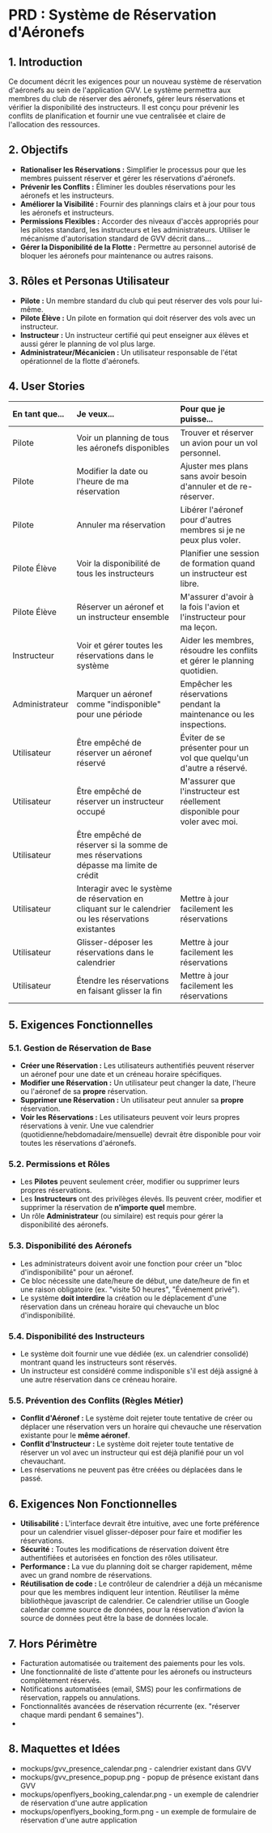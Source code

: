 # PRD : Système de Réservation d'Aéronefs

## 1. Introduction

Ce document décrit les exigences pour un nouveau système de réservation d'aéronefs au sein de l'application GVV. Le système permettra aux membres du club de réserver des aéronefs, gérer leurs réservations et vérifier la disponibilité des instructeurs. Il est conçu pour prévenir les conflits de planification et fournir une vue centralisée et claire de l'allocation des ressources.

## 2. Objectifs

*   **Rationaliser les Réservations :** Simplifier le processus pour que les membres puissent réserver et gérer les réservations d'aéronefs.
*   **Prévenir les Conflits :** Éliminer les doubles réservations pour les aéronefs et les instructeurs.
*   **Améliorer la Visibilité :** Fournir des plannings clairs et à jour pour tous les aéronefs et instructeurs.
*   **Permissions Flexibles :** Accorder des niveaux d'accès appropriés pour les pilotes standard, les instructeurs et les administrateurs. Utiliser le mécanisme d'autorisation standard de GVV décrit dans...
*   **Gérer la Disponibilité de la Flotte :** Permettre au personnel autorisé de bloquer les aéronefs pour maintenance ou autres raisons.

## 3. Rôles et Personas Utilisateur

*   **Pilote :** Un membre standard du club qui peut réserver des vols pour lui-même.
*   **Pilote Élève :** Un pilote en formation qui doit réserver des vols avec un instructeur.
*   **Instructeur :** Un instructeur certifié qui peut enseigner aux élèves et aussi gérer le planning de vol plus large.
*   **Administrateur/Mécanicien :** Un utilisateur responsable de l'état opérationnel de la flotte d'aéronefs.

## 4. User Stories

| En tant que... | Je veux... | Pour que je puisse... |
| :--- | :--- | :--- |
| Pilote | Voir un planning de tous les aéronefs disponibles | Trouver et réserver un avion pour un vol personnel. |
| Pilote | Modifier la date ou l'heure de ma réservation | Ajuster mes plans sans avoir besoin d'annuler et de re-réserver. |
| Pilote | Annuler ma réservation | Libérer l'aéronef pour d'autres membres si je ne peux plus voler. |
| Pilote Élève | Voir la disponibilité de tous les instructeurs | Planifier une session de formation quand un instructeur est libre. |
| Pilote Élève | Réserver un aéronef et un instructeur ensemble | M'assurer d'avoir à la fois l'avion et l'instructeur pour ma leçon. |
| Instructeur | Voir et gérer toutes les réservations dans le système | Aider les membres, résoudre les conflits et gérer le planning quotidien. |
| Administrateur | Marquer un aéronef comme "indisponible" pour une période | Empêcher les réservations pendant la maintenance ou les inspections. |
| Utilisateur | Être empêché de réserver un aéronef réservé | Éviter de se présenter pour un vol que quelqu'un d'autre a réservé. |
| Utilisateur | Être empêché de réserver un instructeur occupé | M'assurer que l'instructeur est réellement disponible pour voler avec moi. |
| Utilisateur | Être empêché de réserver si la somme de mes réservations dépasse ma limite de crédit | |
| Utilisateur | Interagir avec le système de réservation en cliquant sur le calendrier ou les réservations existantes | Mettre à jour facilement les réservations |
| Utilisateur | Glisser-déposer les réservations dans le calendrier | Mettre à jour facilement les réservations |
| Utilisateur | Étendre les réservations en faisant glisser la fin | Mettre à jour facilement les réservations |

## 5. Exigences Fonctionnelles

### 5.1. Gestion de Réservation de Base

*   **Créer une Réservation :** Les utilisateurs authentifiés peuvent réserver un aéronef pour une date et un créneau horaire spécifiques.
*   **Modifier une Réservation :** Un utilisateur peut changer la date, l'heure ou l'aéronef de sa **propre** réservation.
*   **Supprimer une Réservation :** Un utilisateur peut annuler sa **propre** réservation.
*   **Voir les Réservations :** Les utilisateurs peuvent voir leurs propres réservations à venir. Une vue calendrier (quotidienne/hebdomadaire/mensuelle) devrait être disponible pour voir toutes les réservations d'aéronefs.

### 5.2. Permissions et Rôles

*   Les **Pilotes** peuvent seulement créer, modifier ou supprimer leurs propres réservations.
*   Les **Instructeurs** ont des privilèges élevés. Ils peuvent créer, modifier et supprimer la réservation de **n'importe quel** membre.
*   Un rôle **Administrateur** (ou similaire) est requis pour gérer la disponibilité des aéronefs.

### 5.3. Disponibilité des Aéronefs

*   Les administrateurs doivent avoir une fonction pour créer un "bloc d'indisponibilité" pour un aéronef.
*   Ce bloc nécessite une date/heure de début, une date/heure de fin et une raison obligatoire (ex. "visite 50 heures", "Événement privé").
*   Le système **doit interdire** la création ou le déplacement d'une réservation dans un créneau horaire qui chevauche un bloc d'indisponibilité.

### 5.4. Disponibilité des Instructeurs

*   Le système doit fournir une vue dédiée (ex. un calendrier consolidé) montrant quand les instructeurs sont réservés.
*   Un instructeur est considéré comme indisponible s'il est déjà assigné à une autre réservation dans ce créneau horaire.

### 5.5. Prévention des Conflits (Règles Métier)

*   **Conflit d'Aéronef :** Le système doit rejeter toute tentative de créer ou déplacer une réservation vers un horaire qui chevauche une réservation existante pour le **même aéronef**.
*   **Conflit d'Instructeur :** Le système doit rejeter toute tentative de réserver un vol avec un instructeur qui est déjà planifié pour un vol chevauchant.
*   Les réservations ne peuvent pas être créées ou déplacées dans le passé.

## 6. Exigences Non Fonctionnelles

*   **Utilisabilité :** L'interface devrait être intuitive, avec une forte préférence pour un calendrier visuel glisser-déposer pour faire et modifier les réservations.
*   **Sécurité :** Toutes les modifications de réservation doivent être authentifiées et autorisées en fonction des rôles utilisateur.
*   **Performance :** La vue du planning doit se charger rapidement, même avec un grand nombre de réservations.
*   **Réutilisation de code :** Le contrôleur de calendrier a déjà un mécanisme pour que les membres indiquent leur intention. Réutiliser la même bibliothèque javascript de calendrier. Ce calendrier utilise un Google calendar comme source de données, pour la réservation d'avion la source de données peut être la base de données locale.

## 7. Hors Périmètre

*   Facturation automatisée ou traitement des paiements pour les vols.
*   Une fonctionnalité de liste d'attente pour les aéronefs ou instructeurs complètement réservés.
*   Notifications automatisées (email, SMS) pour les confirmations de réservation, rappels ou annulations.
*   Fonctionnalités avancées de réservation récurrente (ex. "réserver chaque mardi pendant 6 semaines").
*

## 8. Maquettes et Idées

* mockups/gvv_presence_calendar.png - calendrier existant dans GVV
* mockups/gvv_presence_popup.png - popup de présence existant dans GVV
* mockups/openflyers_booking_calendar.png - un exemple de calendrier de réservation d'une autre application
* mockups/openflyers_booking_form.png - un exemple de formulaire de réservation d'une autre application



